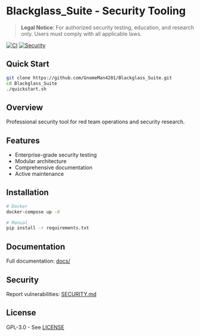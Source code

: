 # Blackglass_Suite - Security Tooling

> **Legal Notice**: For authorized security testing, education, and research only. Users must comply with all applicable laws.

[![CI](https://github.com/GnomeMan4201/Blackglass_Suite/actions/workflows/ci.yml/badge.svg)](https://github.com/GnomeMan4201/Blackglass_Suite/actions)
[![Security](https://img.shields.io/badge/Security-Audited-green.svg)](SECURITY.md)

## Quick Start

```bash
git clone https://github.com/GnomeMan4201/Blackglass_Suite.git
cd Blackglass_Suite
./quickstart.sh
```

## Overview

Professional security tool for red team operations and security research.

## Features

- Enterprise-grade security testing
- Modular architecture
- Comprehensive documentation
- Active maintenance

## Installation

```bash
# Docker
docker-compose up -d

# Manual
pip install -r requirements.txt
```

## Documentation

Full documentation: [docs/](docs/)

## Security

Report vulnerabilities: [SECURITY.md](SECURITY.md)

## License

GPL-3.0 - See [LICENSE](LICENSE)
